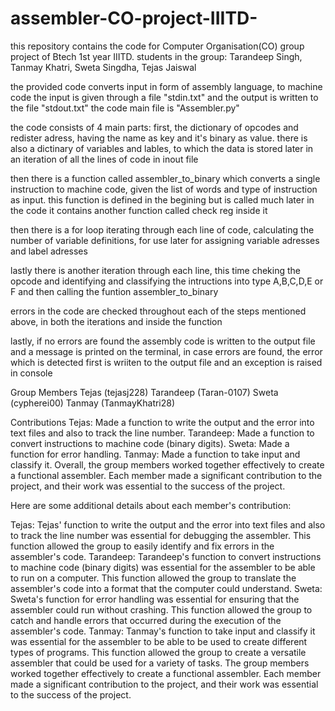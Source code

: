 # assembler-CO-project-IIITD-
this repository contains the code for Computer Organisation(CO) group project of Btech 1st year IIITD. students in the group: Tarandeep Singh, Tanmay Khatri, Sweta Singdha, Tejas Jaiswal

the provided code converts input in form of assembly language, to machine code
the input is given through a file "stdin.txt" and the output is written to the file "stdout.txt"
the code main file is "Assembler.py"

the code consists of 4 main parts:
first, the dictionary of opcodes and redister adress, having the name as key and it's binary as value.
there is also a dictinary of variables and lables, to which the data is stored later in an iteration of all the lines of code in inout file

then there is a function called assembler_to_binary which converts a single instruction to machine code, 
given the list of words and type of instruction as input. this function is defined in the begining but is called much later in the code
it contains another function called check reg inside it

then there is a for loop iterating through each line of code, calculating the number of variable definitions, 
for use later for  assigning variable adresses and label adresses

lastly there is another iteration through each line, this time cheking the opcode and identifying and
classifying the intructions into type A,B,C,D,E or F and then calling the funtion assembler_to_binary

errors in the code are checked throughout each of the steps mentioned above, in both the iterations and inside the function

lastly, if no errors are found the assembly code is written to the output file and a message is printed on the terminal,
in case errors are found, the error which is detected first is wriiten to the output file and an exception is raised in console


Group Members
Tejas (tejasj228)
Tarandeep (Taran-0107)
Sweta (cypherei00)
Tanmay (TanmayKhatri28)

Contributions
Tejas:
Made a function to write the output and the error into text files and also to track the line number.
Tarandeep:
Made a function to convert instructions to machine code (binary digits).
Sweta:
Made a function for error handling.
Tanmay:
Made a function to take input and classify it.
Overall, the group members worked together effectively to create a functional assembler. Each member made a significant contribution to the project, and their work was essential to the success of the project.

Here are some additional details about each member's contribution:

Tejas: Tejas' function to write the output and the error into text files and also to track the line number was essential for debugging the assembler. This function allowed the group to easily identify and fix errors in the assembler's code.
Tarandeep: Tarandeep's function to convert instructions to machine code (binary digits) was essential for the assembler to be able to run on a computer. This function allowed the group to translate the assembler's code into a format that the computer could understand.
Sweta: Sweta's function for error handling was essential for ensuring that the assembler could run without crashing. This function allowed the group to catch and handle errors that occurred during the execution of the assembler's code.
Tanmay: Tanmay's function to take input and classify it was essential for the assembler to be able to be used to create different types of programs. This function allowed the group to create a versatile assembler that could be used for a variety of tasks.
The group members worked together effectively to create a functional assembler. Each member made a significant contribution to the project, and their work was essential to the success of the project.
